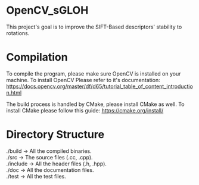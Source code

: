 # OpenCV_sGLOH
This project's goal is to improve the SIFT-Based descriptors' stability to rotations.

# Compilation
To compile the program, please make sure OpenCV is installed on your machine.
To install OpenCV Please refer to it's documentation:
https://docs.opencv.org/master/df/d65/tutorial_table_of_content_introduction.html

The build process is handled by CMake, please install CMake as well.
To install CMake please follow this guide:
https://cmake.org/install/

# Directory Structure
./build -> All the compiled binaries.  
./src -> The source files (.cc, .cpp).  
./include -> All the header files (.h, .hpp).  
./doc -> All the documentation files.  
./test -> All the test files.  
